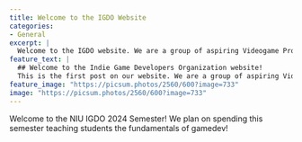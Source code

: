```yaml
---
title: Welcome to the IGDO Website
categories:
- General
excerpt: |
  Welcome to the IGDO website. We are a group of aspiring Videogame Programmers and Designers who are passionate about our craft. We are dedicated to sharing our knowledge and experience with the world.
feature_text: |
  ## Welcome to the Indie Game Developers Organization website!
  This is the first post on our website. We are a group of aspiring Videogame Programmers and Designers who are passionate about our craft. We are dedicated to sharing our knowledge and experience with the world.
feature_image: "https://picsum.photos/2560/600?image=733"
image: "https://picsum.photos/2560/600?image=733"
---
```


Welcome to the NIU IGDO 2024 Semester! We plan on spending this semester teaching students the fundamentals of gamedev! 